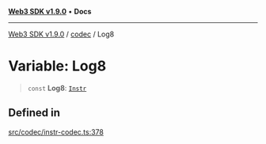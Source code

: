 [**Web3 SDK v1.9.0**](../../../README.md) • **Docs**

***

[Web3 SDK v1.9.0](../../../globals.md) / [codec](../README.md) / Log8

# Variable: Log8

> `const` **Log8**: [`Instr`](../type-aliases/Instr.md)

## Defined in

[src/codec/instr-codec.ts:378](https://github.com/Mystic-Nayy/alephium-web3/blob/c1afd789a197ce5fe21f08c2965942090157c33d/packages/web3/src/codec/instr-codec.ts#L378)
